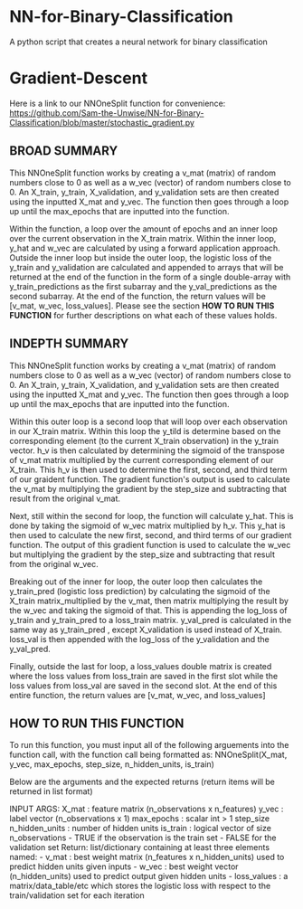 # NN-for-Binary-Classification
A python script that creates a neural network for binary classification


# Gradient-Descent
Here is a link to our NNOneSplit function for convenience: https://github.com/Sam-the-Unwise/NN-for-Binary-Classification/blob/master/stochastic_gradient.py


## BROAD SUMMARY
This NNOneSplit function works by creating a v_mat (matrix) of random numbers close to 0 as well as a w_vec (vector) of random numbers close to 0. An X_train, y_train, X_validation, and y_validation sets are then created using the inputted X_mat and y_vec. The function then goes through a loop up until the max_epochs that are inputted into the function. 

Within the function, a loop over the amount of epochs and an inner loop over the current observation in the X_train matrix. Within the inner loop, y_hat and w_vec are calculated by using a forward application approach. Outside the inner loop but inside the outer loop, the logistic loss of the y_train and y_validation are calculated and appended to arrays that will be returned at the end of the function  in the form of a single double-array with y_train_predictions as the first subarray and the y_val_predictions as the second subarray. At the end of the function, the return values will be [v_mat, w_vec, loss_values]. Please see the section <b>HOW TO RUN THIS FUNCTION</b> for further descriptions on what each of these values holds.


## INDEPTH SUMMARY
This NNOneSplit function works by creating a v_mat (matrix) of random numbers close to 0 as well as a w_vec (vector) of random numbers close to 0. An X_train, y_train, X_validation, and y_validation sets are then created using the inputted X_mat and y_vec. The function then goes through a loop up until the max_epochs that are inputted into the function. 

Within this outer loop is a second loop that will loop over each observation in our X_train matrix. Within this loop the y_tild is determine based on the corresponding element (to the current X_train observation) in the y_train vector. h_v is then calculated by determining the sigmoid of the transpose of v_mat matrix multiplied by the current corresponding element of our X_train. This h_v is then used to determine the first, second, and third term of our graident function. The gradient function's output is used to calculate the v_mat by multiplying the gradient by the step_size and subtracting that result from the original v_mat.

Next, still within the second for loop, the function will calculate y_hat. This is done by taking the sigmoid of w_vec matrix multiplied by h_v. This y_hat is then used to calculate the new first, second, and third terms of our gradient function. The output of this gradient function is used to calculate the w_vec but multiplying the gradient by the step_size and subtracting that result from the original w_vec.

Breaking out of the inner for loop, the outer loop then calculates the y_train_pred (logistic loss prediction) by calculating the sigmoid of the X_train matrix_multiplied by the v_mat, then matrix multiplying the result by the w_vec and taking the sigmoid of that. This is appending the log_loss of y_train and y_train_pred to a loss_train matrix. y_val_pred is calculated in the same way as y_train_pred , except X_validation is used instead of X_train. loss_val is then appended with the log_loss of the y_validation and the y_val_pred.

Finally, outside the last for loop, a loss_values double matrix is created where the loss values from loss_train are saved in the first slot while the loss values from loss_val are saved in the second slot. At the end of this entire function, the return values are [v_mat, w_vec, and loss_values]




## HOW TO RUN THIS FUNCTION
To run this function, you must input all of the following arguements into the function call, with the function call being formatted as: NNOneSplit(X_mat, y_vec, max_epochs, step_size, n_hidden_units, is_train)

Below are the arguments and the expected returns (return items will be returned in list format)

INPUT ARGS:
       X_mat : feature matrix (n_observations x n_features)
       y_vec : label vector (n_observations x 1)
       max_epochs : scalar int > 1
       step_size
       n_hidden_units : number of hidden units
       is_train : logical vector of size n_observations
           - TRUE if the observation is the train set
           - FALSE for the validation set
Return: list/dictionary containing at least three elements named:
           - v_mat : best weight matrix (n_features x n_hidden_units) used to
                          predict hidden units given inputs
           - w_vec : best weight vector (n_hidden_units) used to predict output
                          given hidden units
           - loss_values : a matrix/data_table/etc which stores the logistic
                          loss with respect to the train/validation set for each
                          iteration
